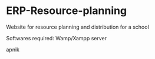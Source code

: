 # ERP-Resource-planning
Website for resource planning and distribution for a school


Softwares required: Wamp/Xampp server

apnik
